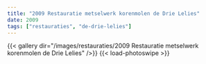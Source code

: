 ```yaml
---
title: "2009 Restauratie metselwerk korenmolen de Drie Lelies"
date: 2009
tags: ["restauraties", "de-drie-lelies"]
---
```


{{< gallery dir="/images/restauraties/2009 Restauratie metselwerk korenmolen de Drie Lelies" />}}
{{< load-photoswipe >}}